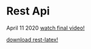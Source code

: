 # Rest Api
April 11 2020
[watch final video!](https://archive.org/details/my1stmuiTable)

[download rest-latex!](https://drive.google.com/open?id=1tBAV9Nx3AeDbGS9C2s13vegeDrMr6srI) 
